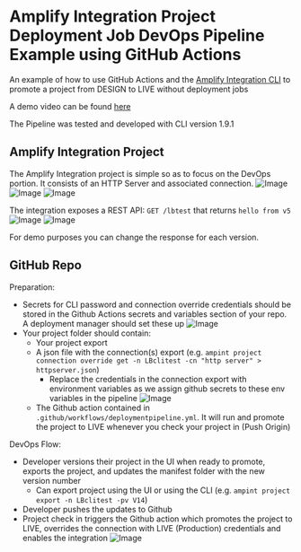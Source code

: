 # Amplify Integration Project Deployment Job DevOps Pipeline Example using GitHub Actions

An example of how to use GitHub Actions and the [Amplify Integration CLI](https://confluence.axway.com/display/DX/Amplify+Integration+CLI#AmplifyIntegrationCLI-Overrideconnection) to promote a project from DESIGN to LIVE without deployment jobs

A demo video can be found [here]()

The Pipeline was tested and developed with CLI version 1.9.1

## Amplify Integration Project

The Amplify Integration project is simple so as to focus on the DevOps portion. It consists of an HTTP Server and associated connection.
  ![Image](https://i.imgur.com/zjRYTaU.png)
  ![Image](https://i.imgur.com/BVtHqXn.png)
  ![Image](https://i.imgur.com/IP2lXJS.png)

The integration exposes a REST API: `GET /lbtest` that returns `hello from v5`
  ![Image](https://i.imgur.com/HMcWfqv.png)
  ![Image](https://i.imgur.com/y9jo5HO.png)

For demo purposes you can change the response for each version.

## GitHub Repo

Preparation:
* Secrets for CLI password and connection override credentials should be stored in the Github Actions secrets and variables section of your repo. A deployment manager should set these up
  ![Image](https://i.imgur.com/w9NRrOw.png)
* Your project folder should contain:
  * Your project export
  * A json file with the connection(s) export (e.g. `ampint project connection override get -n LBclitest -cn "http server" > httpserver.json`)
    * Replace the credentials in the connection export with environment variables as we assign github secrets to these env variables in the pipeline
      ![Image](https://i.imgur.com/Q6f5LcS.png)
  * The Github action contained in `.github/workflows/deploymentpipeline.yml`. It will run and promote the project to LIVE whenever you check your project in (Push Origin)

DevOps Flow:
* Developer versions their project in the UI when ready to promote, exports the project, and updates the manifest folder with the new version number
  * Can export project using the UI or using the CLI (e.g. `ampint project export -n LBclitest -pv V14`)
* Developer pushes the updates to Github
* Project check in triggers the Github action which promotes the project to LIVE, overrides the connection with LIVE (Production) credentials and enables the integration
    ![Image](https://i.imgur.com/SHZeDjq.png)
    
